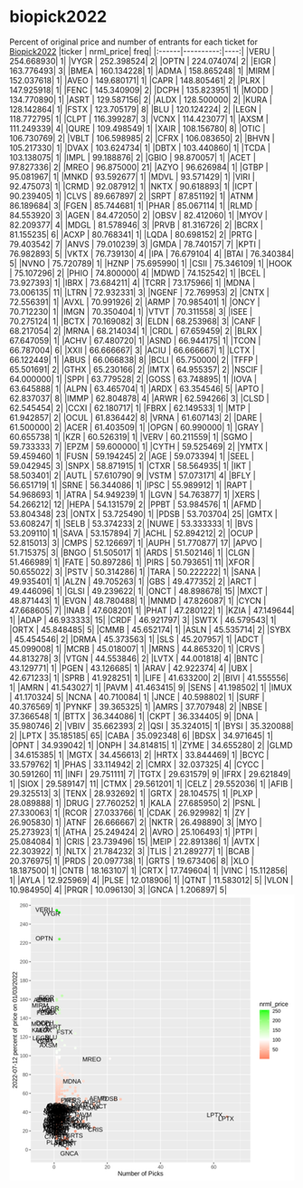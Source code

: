 # biopick2022
Percent of original price and number of entrants for each ticket for [Biopick2022](https://twitter.com/hashtag/Biopick2022)
|ticker | nrml_price| freq|
|:------|----------:|----:|
|VERU   | 254.668930|    1|
|VYGR   | 252.398524|    2|
|OPTN   | 224.074074|    2|
|EIGR   | 163.776493|    3|
|BMEA   | 160.134228|    1|
|ADMA   | 158.865248|    1|
|MIRM   | 152.037618|    1|
|AVEO   | 149.680171|    1|
|CAPR   | 148.805461|    2|
|PLRX   | 147.925918|    1|
|FENC   | 145.340909|    2|
|DCPH   | 135.823951|    1|
|MODD   | 134.770890|    1|
|ASRT   | 129.587156|    2|
|ALDX   | 128.500000|    2|
|KURA   | 128.142864|    1|
|FSTX   | 123.705179|    8|
|BLU    | 120.124224|    2|
|LEGN   | 118.772795|    1|
|CLPT   | 116.399287|    3|
|VCNX   | 114.423077|    1|
|AXSM   | 111.249339|    4|
|QURE   | 109.498549|    1|
|XAIR   | 108.156780|    8|
|OTIC   | 106.730769|    2|
|VBLT   | 106.598985|    2|
|CFRX   | 106.083650|    2|
|BHVN   | 105.217330|    1|
|DVAX   | 103.624734|    1|
|DBTX   | 103.440860|    1|
|TCDA   | 103.138075|    1|
|IMPL   |  99.188876|    2|
|GBIO   |  98.870057|    1|
|ACET   |  97.827336|    2|
|MREO   |  96.875000|   21|
|AZYO   |  96.626984|    1|
|GTBP   |  95.081967|    1|
|MNKD   |  93.592677|    1|
|MDVL   |  93.571429|    1|
|VIRI   |  92.475073|    1|
|CRMD   |  92.087912|    1|
|NKTX   |  90.618893|    1|
|ICPT   |  90.239405|    1|
|CLVS   |  89.667897|    2|
|SRPT   |  87.851192|    1|
|ATNM   |  86.189684|    3|
|FGEN   |  85.744681|    1|
|PHAR   |  85.067114|    1|
|RLMD   |  84.553920|    3|
|AGEN   |  84.472050|    2|
|OBSV   |  82.412060|    1|
|MYOV   |  82.209377|    4|
|MDGL   |  81.578946|    3|
|PRVB   |  81.316726|    2|
|BCRX   |  81.155235|    6|
|ACXP   |  80.768341|    1|
|LQDA   |  80.698152|    2|
|PRTG   |  79.403542|    7|
|ANVS   |  79.010239|    3|
|GMDA   |  78.740157|    7|
|KPTI   |  76.982893|    5|
|VKTX   |  76.739130|    4|
|IPA    |  76.679104|    4|
|BTAI   |  76.340384|    5|
|NVNO   |  75.720789|    1|
|HZNP   |  75.695990|    1|
|CSII   |  75.346109|    1|
|HOOK   |  75.107296|    2|
|PHIO   |  74.800000|    4|
|MDWD   |  74.152542|    1|
|BCEL   |  73.927393|    1|
|IBRX   |  73.684211|    4|
|TCRR   |  73.175966|    1|
|MDNA   |  73.006135|   11|
|LTRN   |  72.932331|    3|
|NGENF  |  72.769953|    2|
|CNTX   |  72.556391|    1|
|AVXL   |  70.991926|    2|
|ARMP   |  70.985401|    1|
|ONCY   |  70.712230|    1|
|IMGN   |  70.350404|    1|
|VTVT   |  70.311558|    3|
|ISEE   |  70.275124|    1|
|BCTX   |  70.169082|    3|
|ELDN   |  68.253968|    3|
|CANF   |  68.217054|    2|
|MRNA   |  68.214034|    1|
|CRDL   |  67.659459|    2|
|BLRX   |  67.647059|    1|
|ACHV   |  67.480720|    1|
|ASND   |  66.944175|    1|
|TCON   |  66.787004|    6|
|XXII   |  66.666667|    3|
|ACIU   |  66.666667|    1|
|LCTX   |  66.122449|    1|
|ABUS   |  66.066838|    8|
|BCLI   |  65.750000|    2|
|TFFP   |  65.501691|    2|
|GTHX   |  65.230166|    2|
|IMTX   |  64.955357|    2|
|NSCIF  |  64.000000|    1|
|SPPI   |  63.779528|    2|
|GOSS   |  63.748895|    1|
|IOVA   |  63.645888|    1|
|ALPN   |  63.465704|    1|
|ARDX   |  63.354546|    5|
|APTO   |  62.837037|    8|
|IMMP   |  62.804878|    4|
|ARWR   |  62.594266|    3|
|CLSD   |  62.545454|    2|
|CCXI   |  62.180717|    1|
|FBRX   |  62.149533|    1|
|MTP    |  61.942857|    2|
|OCUL   |  61.836442|    8|
|VRNA   |  61.607143|    2|
|DARE   |  61.500000|    2|
|ACER   |  61.403509|    1|
|OPGN   |  60.990000|    1|
|GRAY   |  60.655738|    1|
|KZR    |  60.526319|    1|
|VERV   |  60.211559|    1|
|SGMO   |  59.733333|    7|
|EPZM   |  59.600000|    1|
|CYTH   |  59.525469|    2|
|YMTX   |  59.459460|    1|
|FUSN   |  59.194245|    2|
|AGE    |  59.073394|    1|
|SEEL   |  59.042945|    3|
|SNPX   |  58.871915|    1|
|CTXR   |  58.564935|    1|
|IKT    |  58.503401|    2|
|AUTL   |  57.610790|    9|
|VSTM   |  57.073171|    4|
|BFLY   |  56.651719|    1|
|SRNE   |  56.344086|    1|
|IPSC   |  55.989912|    1|
|RAPT   |  54.968693|    1|
|ATRA   |  54.949239|    1|
|LGVN   |  54.763877|    1|
|XERS   |  54.266212|   12|
|HEPA   |  54.131579|    2|
|PPBT   |  53.984576|    1|
|AFMD   |  53.804348|   23|
|ONTX   |  53.725490|    1|
|PDSB   |  53.703704|   25|
|GMTX   |  53.608247|    1|
|SELB   |  53.374233|    2|
|NUWE   |  53.333333|    1|
|BVS    |  53.209110|    1|
|SAVA   |  53.157894|    7|
|ACHL   |  52.894212|    2|
|OCUP   |  52.815013|    3|
|CMPS   |  52.126697|    1|
|AUPH   |  51.770877|   17|
|APVO   |  51.715375|    3|
|BNGO   |  51.505017|    1|
|ARDS   |  51.502146|    1|
|CLGN   |  51.466989|    1|
|FATE   |  50.897286|    1|
|PIRS   |  50.793651|   11|
|XFOR   |  50.655022|    3|
|PSTV   |  50.314286|    1|
|TARA   |  50.222222|    1|
|SANA   |  49.935401|    1|
|ALZN   |  49.705263|    1|
|GBS    |  49.477352|    2|
|ARCT   |  49.446096|    1|
|GLSI   |  49.239622|    1|
|ONCT   |  48.898678|   15|
|MXCT   |  48.871443|    1|
|EVGN   |  48.780488|    1|
|MNMD   |  47.826087|    1|
|CYCN   |  47.668605|    7|
|INAB   |  47.608201|    1|
|PHAT   |  47.280122|    1|
|KZIA   |  47.149644|    1|
|ADAP   |  46.933333|   15|
|CRDF   |  46.921797|    3|
|SWTX   |  46.579543|    1|
|ORTX   |  45.848485|    5|
|CMMB   |  45.652174|    1|
|ASLN   |  45.535714|    2|
|SYBX   |  45.454546|    2|
|DRMA   |  45.373563|    1|
|SLS    |  45.207957|    1|
|ADCT   |  45.099008|    1|
|MCRB   |  45.018007|    1|
|MRNS   |  44.865320|    1|
|CRVS   |  44.813278|    3|
|VTGN   |  44.553846|    2|
|LVTX   |  44.001818|    4|
|BNTC   |  43.129771|    1|
|PGEN   |  43.126685|    1|
|ARAV   |  42.922374|    4|
|UBX    |  42.671233|    1|
|SPRB   |  41.928251|    1|
|LIFE   |  41.633200|    2|
|BIVI   |  41.555556|    1|
|AMRN   |  41.543027|    1|
|PAVM   |  41.463415|    9|
|SENS   |  41.198502|    1|
|IMUX   |  41.170324|    5|
|NCNA   |  40.710084|    1|
|JNCE   |  40.598802|    1|
|SURF   |  40.376569|    1|
|PYNKF  |  39.365325|    1|
|AMRS   |  37.707948|    2|
|NBSE   |  37.366548|    1|
|BTTX   |  36.344086|    1|
|CKPT   |  36.334405|    9|
|DNA    |  35.980746|    2|
|VBIV   |  35.662393|    2|
|QSI    |  35.324015|    1|
|BYSI   |  35.320088|    2|
|LPTX   |  35.185185|   65|
|CABA   |  35.092348|    6|
|BDSX   |  34.971645|    1|
|OPNT   |  34.939042|    1|
|ONPH   |  34.814815|    1|
|ZYME   |  34.655280|    2|
|GLMD   |  34.615385|    1|
|MGTX   |  34.456613|    2|
|HRTX   |  33.844469|    1|
|BCYC   |  33.579762|    1|
|PHAS   |  33.114942|    2|
|CMRX   |  32.037325|    4|
|CYCC   |  30.591260|   11|
|INFI   |  29.751111|    7|
|TGTX   |  29.631579|    9|
|IFRX   |  29.621849|    1|
|SIOX   |  29.589147|   11|
|CTMX   |  29.561201|    1|
|CELZ   |  29.552036|    1|
|AFIB   |  29.325513|    3|
|TENX   |  28.932692|    1|
|GRTX   |  28.104575|    1|
|PLXP   |  28.089888|    1|
|DRUG   |  27.760252|    1|
|KALA   |  27.685950|    2|
|PSNL   |  27.330063|    1|
|RCOR   |  27.033766|    1|
|CDAK   |  26.929982|    1|
|ZY     |  26.905830|    1|
|ATNF   |  26.666667|    2|
|NKTR   |  26.498890|    3|
|MYO    |  25.273923|    1|
|ATHA   |  25.249424|    2|
|AVRO   |  25.106493|    1|
|PTPI   |  25.084084|    1|
|CRIS   |  23.739496|   15|
|MEIP   |  22.891386|    1|
|AVTX   |  22.303922|    1|
|NLTX   |  21.784232|    3|
|TLIS   |  21.289277|    1|
|BCAB   |  20.376975|    1|
|PRDS   |  20.097738|    1|
|GRTS   |  19.673406|    8|
|XLO    |  18.187500|    1|
|CNTB   |  18.163107|    1|
|CRTX   |  17.749604|    1|
|VINC   |  15.112856|    1|
|AYLA   |  12.925969|    4|
|PLSE   |  12.018906|    1|
|QTNT   |  11.583012|    5|
|VLON   |  10.984950|    4|
|PRQR   |  10.096130|    3|
|GNCA   |   1.206897|    5|
![retvspicks](biopicks.png?raw=true)
